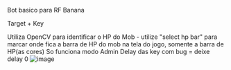 Bot basico para RF Banana

Target + Key 

Utiliza OpenCV para identificar o HP do Mob - utilize "select hp bar" para marcar onde fica a barra de HP do mob na tela do jogo, somente a barra de HP(as cores)
So funciona modo Admin
Delay das key com bug = deixe delay 0 
![image](https://github.com/IhateCreatingUserNames2/RFBananaBot/assets/170587245/916f7fcd-d4e2-4a9f-aa38-b94d97c24120)
